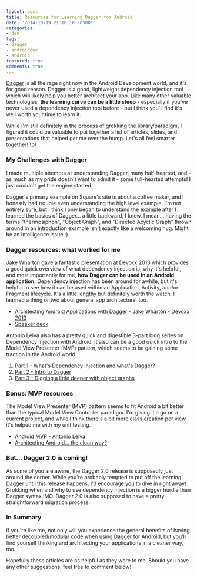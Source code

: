 ```yaml
---
layout: post
title: Resources for Learning Dagger for Android
date: '2014-10-19 21:10:10 -0500'
categories:
- dev
tags:
- dagger
- androiddev
- android
featured: true
comments: true
---
```


[Dagger](http://square.github.io/dagger/) is all the rage right now in the Android Development world, and it's for good reason. Dagger is a good, lightweight dependency injection tool which will likely help you better architect your app. Like many other valuable technologies, **the learning curve can be a little steep** - especially if you've never used a dependency injection tool before - but I think you'll find it's well worth your time to learn it. 

While I'm still definitely in the process of grokking the library/paradigm, I figured it could be valuable to put together a list of articles, slides, and presentations that helped get me over the hump. Let's all feel smarter together! \o/

<!--more-->

### My Challenges with Dagger

I made multiple attempts at understanding Dagger, many half-hearted, and - as much as my pride doesn't want to admit it - some full-hearted attempts! I just couldn't get the engine started.

Dagger's primary example on Square's site is about a coffee maker, and I honestly had trouble even understanding the high level example. I'm not entirely sure, but I think I only began to understand the example after I learned the basics of Dagger... a little backward, I know. I mean... having the terms "thermosiphon", "Object Graph", and "Directed Acyclic Graph" thrown around in an introduction example isn't exactly like a welcoming hug. Might be an intelligence issue :)

### Dagger resources: what worked for me

Jake Wharton gave a fantastic presentation at Devoxx 2013 which provides a good quick overview of what dependency injection is, why it's helpful, and most importantly for me, **how Dagger can be used in an Android application.** Dependency injection has been around for awhile, but it's helpful to see how it can be used within an Application, Activity, and/or Fragment lifecycle. It's a little lengthy but definitely worth the watch. I learned a thing or two about general app architecture, too.

* [Architecting Android Applications with Dagger - Jake Wharton - Devoxx 2013](https://www.parleys.com/play/529bde2ce4b0e619540cc3ae/chapter0/about)
* [Speaker deck](https://speakerdeck.com/jakewharton/2014)

Antonio Leiva also has a pretty quick and digestible 3-part blog series on Dependency Injection with Android. It also can be a good quick intro to the Model View Presenter (MVP) pattern, which seems to be gaining some traction in the Android world.  

1. [Part 1 - What's Dependency Injection and what's Dagger?](http://antonioleiva.com/dependency-injection-android-dagger-part-1/)
2. [Part 2 - Intro to Dagger](http://antonioleiva.com/dagger-android-part-2/)
3. [Part 3 - Digging a little deeper with object graphs](http://antonioleiva.com/dagger-3/)

### Bonus: MVP resources

The Model View Presenter (MVP) pattern seems to fit Android a bit better than the typical Model View Controller paradigm. I'm giving it a go on a current project, and while I think there's a bit more class creation per view, it's helped me with my unit testing. 

* [Android MVP - Antonio Leiva](http://antonioleiva.com/mvp-android/)
* [Architecting Android... the clean way?](http://fernandocejas.com/2014/09/03/architecting-android-the-clean-way/)


### But... Dagger 2.0 is coming!

As some of you are aware, the Dagger 2.0 release is supposedly just around the corner. While you're probably tempted to put off the learning Dagger until this release happens, I'd encourage you to dive in right away! Grokking when and why to use dependency injection is a bigger hurdle than Dagger syntax IMO. Dagger 2.0 is also supposed to have a pretty straightforward migration process.

### In Summary

If you're like me, not only will you experience the general benefits of having better decoupled/modular code when using Dagger for Android, but you'll find yourself thinking and architecting your applications in a cleaner way, too. 

Hopefully these articles are as helpful as they were to me. Should you have any other suggestions, feel free to comment below! 

